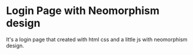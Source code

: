 # Login Page with Neomorphism design
It's a login page that created with html css and a little js with neomorphism design.
